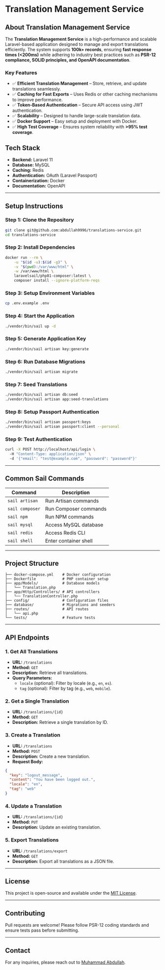 # Translation Management Service

## About Translation Management Service

The **Translation Management Service** is a high-performance and scalable Laravel-based application designed to manage and export translations efficiently. The system supports **100k+ records**, ensuring **fast response times (<200ms)** while adhering to industry best practices such as **PSR-12 compliance, SOLID principles, and OpenAPI documentation**.

### Key Features
- ✅ **Efficient Translation Management** – Store, retrieve, and update translations seamlessly.
- ✅ **Caching for Fast Exports** – Uses Redis or other caching mechanisms to improve performance.
- ✅ **Token-Based Authentication** – Secure API access using JWT authentication.
- ✅ **Scalability** – Designed to handle large-scale translation data.
- ✅ **Docker Support** – Easy setup and deployment with Docker.
- ✅ **High Test Coverage** – Ensures system reliability with **>95% test coverage**.

## Tech Stack
- **Backend:** Laravel 11
- **Database:** MySQL
- **Caching:** Redis
- **Authentication:** OAuth (Laravel Passport)
- **Containerization:** Docker
- **Documentation:** OpenAPI

---

## Setup Instructions

### Step 1: Clone the Repository

```bash
git clone git@github.com:abdullah9996/translations-service.git
cd translations-service
```

### Step 2: Install Dependencies

```bash
docker run --rm \
    -u "$(id -u):$(id -g)" \
    -v "$(pwd):/var/www/html" \
    -w /var/www/html \
    laravelsail/php81-composer:latest \
    composer install --ignore-platform-reqs
```

### Step 3: Setup Environment Variables

```bash
cp .env.example .env
```

### Step 4: Start the Application

```bash
./vendor/bin/sail up -d
```

### Step 5: Generate Application Key

```bash
./vendor/bin/sail artisan key:generate
```

### Step 6: Run Database Migrations

```bash
./vendor/bin/sail artisan migrate
```

### Step 7: Seed Translations

```bash
./vendor/bin/sail artisan db:seed
./vendor/bin/sail artisan app:seed-translations
```

### Step 8: Setup Passport Authentication

```bash
./vendor/bin/sail artisan passport:keys
./vendor/bin/sail artisan passport:client --personal
```

### Step 9: Test Authentication

```bash
curl -X POST http://localhost/api/login \  
  -H "Content-Type: application/json" \  
  -d '{"email": "test@example.com", "password": "password"}'
```

---

## Common Sail Commands

| Command | Description |
|---------|-------------|
| `sail artisan` | Run Artisan commands |
| `sail composer` | Run Composer commands |
| `sail npm` | Run NPM commands |
| `sail mysql` | Access MySQL database |
| `sail redis` | Access Redis CLI |
| `sail shell` | Enter container shell |

---

## Project Structure

```
├── docker-compose.yml    # Docker configuration
├── Dockerfile            # PHP container setup
├── app/Models/           # Database models
│   └── Translation.php
├── app/Http/Controllers/ # API controllers
│   └── TranslationController.php
├── config/               # Configuration files
├── database/             # Migrations and seeders
├── routes/               # API routes
│   └── api.php
└── tests/                # Feature tests
```

---

## API Endpoints

### 1. Get All Translations
- **URL:** `/translations`
- **Method:** `GET`
- **Description:** Retrieve all translations.
- **Query Parameters:**
  - `locale` (optional): Filter by locale (e.g., `en`, `es`).
  - `tag` (optional): Filter by tag (e.g., `web`, `mobile`).

### 2. Get a Single Translation
- **URL:** `/translations/{id}`
- **Method:** `GET`
- **Description:** Retrieve a single translation by ID.

### 3. Create a Translation
- **URL:** `/translations`
- **Method:** `POST`
- **Description:** Create a new translation.
- **Request Body:**

```json
{
  "key": "logout_message",
  "content": "You have been logged out.",
  "locale": "en",
  "tag": "web"
}
```

### 4. Update a Translation
- **URL:** `/translations/{id}`
- **Method:** `PUT`
- **Description:** Update an existing translation.

### 5. Export Translations
- **URL:** `/translations/export`
- **Method:** `GET`
- **Description:** Export all translations as a JSON file.

---

## License
This project is open-source and available under the [MIT License](LICENSE).

---

## Contributing
Pull requests are welcome! Please follow PSR-12 coding standards and ensure tests pass before submitting.

---

## Contact
For any inquiries, please reach out to [Muhammad Abdullah](mailto:abdullah.qasim6927@gmail.com).

